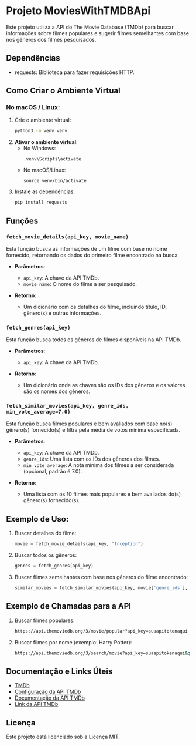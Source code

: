 # Projeto MoviesWithTMDBApi

Este projeto utiliza a API do The Movie Database (TMDb) para buscar informações sobre filmes populares e sugerir filmes semelhantes com base nos gêneros dos filmes pesquisados.

## Dependências

- requests: Biblioteca para fazer requisições HTTP.

## Como Criar o Ambiente Virtual

### No macOS / Linux:
1. Crie o ambiente virtual:
   ```bash
   python3 -m venv venv
   ```
2. **Ativar o ambiente virtual**:
   - No Windows:
     ```
     .venv\Scripts\activate
     ```
   - No macOS/Linux:
     ```
     source venv/bin/activate
     ```
3. Instale as dependências:
   ```bash
   pip install requests
   ```

## Funções

### `fetch_movie_details(api_key, movie_name)`
Esta função busca as informações de um filme com base no nome fornecido, retornando os dados do primeiro filme encontrado na busca.

- **Parâmetros**:
  - `api_key`: A chave da API TMDb.
  - `movie_name`: O nome do filme a ser pesquisado.

- **Retorno**:
  - Um dicionário com os detalhes do filme, incluindo título, ID, gênero(s) e outras informações.

### `fetch_genres(api_key)`
Esta função busca todos os gêneros de filmes disponíveis na API TMDb.

- **Parâmetros**:
  - `api_key`: A chave da API TMDb.

- **Retorno**:
  - Um dicionário onde as chaves são os IDs dos gêneros e os valores são os nomes dos gêneros.

### `fetch_similar_movies(api_key, genre_ids, min_vote_average=7.0)`
Esta função busca filmes populares e bem avaliados com base no(s) gênero(s) fornecido(s) e filtra pela média de votos mínima especificada.

- **Parâmetros**:
  - `api_key`: A chave da API TMDb.
  - `genre_ids`: Uma lista com os IDs dos gêneros dos filmes.
  - `min_vote_average`: A nota mínima dos filmes a ser considerada (opcional, padrão é 7.0).

- **Retorno**:
  - Uma lista com os 10 filmes mais populares e bem avaliados do(s) gênero(s) fornecido(s).

## Exemplo de Uso:

1. Buscar detalhes do filme:
   ```python
   movie = fetch_movie_details(api_key, "Inception")
   ```

2. Buscar todos os gêneros:
   ```python
   genres = fetch_genres(api_key)
   ```

3. Buscar filmes semelhantes com base nos gêneros do filme encontrado:
   ```python
   similar_movies = fetch_similar_movies(api_key, movie['genre_ids'], min_vote_average=8.0)
   ```

## Exemplo de Chamadas para a API

1. Buscar filmes populares:
   ```bash
   https://api.themoviedb.org/3/movie/popular?api_key=suaapitokenaqui
   ```

2. Buscar filmes por nome (exemplo: Harry Potter):
   ```bash
   https://api.themoviedb.org/3/search/movie?api_key=suaapitokenaqui&query=Harry+Potter&language=pt-BR
   ```

## Documentação e Links Úteis

- [TMDb](https://www.themoviedb.org/)
- [Configuração da API TMDb](https://www.themoviedb.org/settings/api)
- [Documentação da API TMDb](https://api.themoviedb.org/)
- [Link da API TMDb](https://api.themoviedb.org/3/)

## Licença

Este projeto está licenciado sob a Licença MIT.
